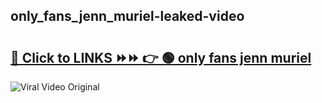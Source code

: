 
 ## only_fans_jenn_muriel-leaked-video 

# <h2><a href="https://clipsfans.com/only_fans_jenn_muriel&ref=git">🔗 Click to LINKS ⏩⏩ 👉 🟢 only fans jenn muriel </a></h2>

<a href="https://clipsfans.com/only_fans_jenn_muriel&ref=git" rel="nofollow" data-target="animated-image.originalLink"><img src="https://i.ibb.co.com/xMMVF88/686577567.gif" alt="Viral Video Original" style="max-width: 100%; display: inline-block;" data-target="animated-image.originalImage"></a>
